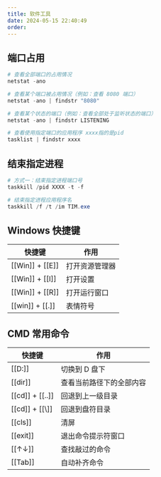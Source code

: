 ```yaml
---
title: 软件工具
date: 2024-05-15 22:40:49
order: 
---
```


## 端口占用

```powershell
# 查看全部端口的占用情况
netstat -ano

# 查看某个端口被占用情况（例如：查看 8080 端口）
netstat -ano | findstr "8080"

# 查看某个状态的端口（例如：查看全部处于监听状态的端口）
netstat -ano | findstr LISTENING

# 查看使用指定端口的应用程序 xxxx指的是pid
tasklist | findstr xxxx
```

## 结束指定进程

```powershell
# 方式一：结束指定进程端口号
taskkill /pid XXXX -t -f

# 结束指定进程应用程序名
taskkill /f /t /im TIM.exe
```

## Windows 快捷键

| 快捷键          | 作用           |
| --------------- | -------------- |
| [[Win]] + [[E]] | 打开资源管理器 |
| [[Win]] + [[I]] | 打开设置       |
| [[Win]] + [[R]] | 打开运行窗口   |
| [[win]] + [[.]] | 表情符号       |

## CMD 常用命令

| 快捷键          | 作用                     |
| --------------- | ------------------------ |
| [[D:]]          | 切换到 D 盘下            |
| [[dir]]         | 查看当前路径下的全部内容 |
| [[cd]] + [[..]] | 回退到上一级目录         |
| [[cd]] + [[\\]] | 回退到盘符目录           |
| [[cls]]         | 清屏                     |
| [[exit]]        | 退出命令提示符窗口       |
| [[↑↓]]          | 查找敲过的命令           |
| [[Tab]]         | 自动补齐命令             |
